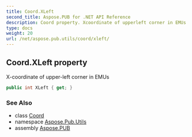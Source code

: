 ```yaml
---
title: Coord.XLeft
second_title: Aspose.PUB for .NET API Reference
description: Coord property. Xcoordinate of upperleft corner in EMUs
type: docs
weight: 20
url: /net/aspose.pub.utils/coord/xleft/
---
```

## Coord.XLeft property

X-coordinate of upper-left corner in EMUs

```csharp
public int XLeft { get; }
```

### See Also

* class [Coord](../)
* namespace [Aspose.Pub.Utils](../../coord/)
* assembly [Aspose.PUB](../../../)


